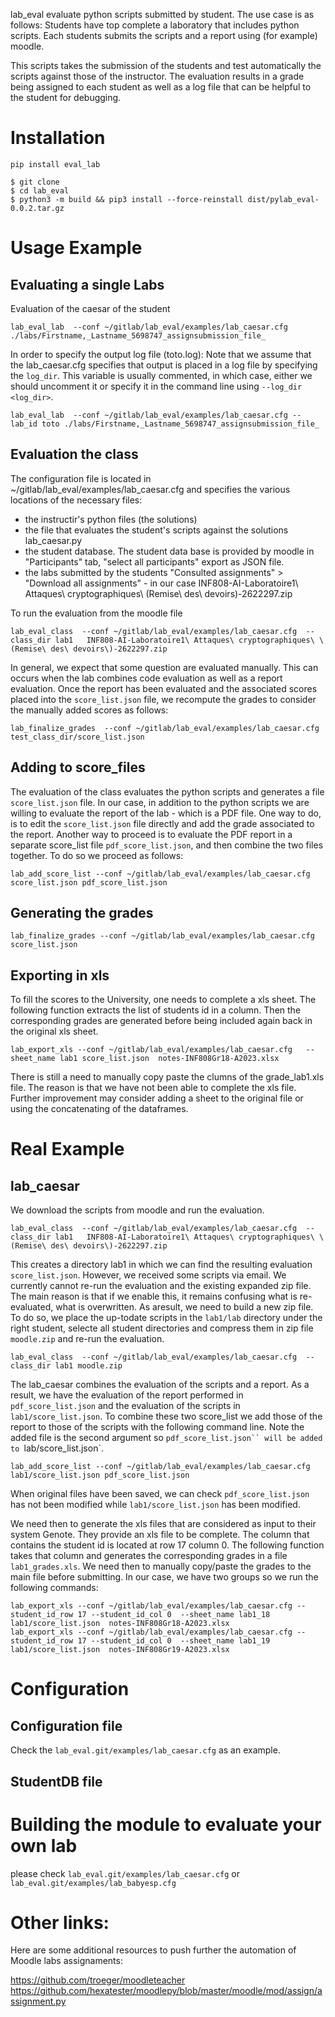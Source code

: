 

lab_eval  evaluate python scripts submitted by student. 
The use case is as follows: 
Students have top complete a laboratory that includes python scripts. 
Each students submits the scripts and a report using (for example) moodle. 

This scripts takes the submission of the students and test automatically the scripts against those of the instructor. 
The evaluation results in a grade being assigned to each student as well as a log file that can be helpful to the student for debugging. 

# Installation

```
pip install eval_lab
```

```
$ git clone 
$ cd lab_eval
$ python3 -m build && pip3 install --force-reinstall dist/pylab_eval-0.0.2.tar.gz
```

# Usage Example

## Evaluating a single Labs

Evaluation of the caesar of the student

```
lab_eval_lab  --conf ~/gitlab/lab_eval/examples/lab_caesar.cfg ./labs/Firstname,_Lastname_5698747_assignsubmission_file_
```
In order to specify the output log file (toto.log):
Note that we assume that the lab_caesar.cfg specifies that output is placed in a log file by specifying the `log_dir`. This variable is usually commented, in which case, either we should uncomment it or specify it in the command line using `--log_dir <log_dir>`.

```
lab_eval_lab  --conf ~/gitlab/lab_eval/examples/lab_caesar.cfg --lab_id toto ./labs/Firstname,_Lastname_5698747_assignsubmission_file_
```
## Evaluation the class 

The configuration file is located in ~/gitlab/lab_eval/examples/lab_caesar.cfg and specifies the various locations of the necessary files:

* the instructir's python files (the solutions)
* the file that evaluates the student's scripts against the solutions lab_caesar.py
* the student database. The student data base is provided by moodle in "Participants" tab, "select all participants" export as JSON file.
* the labs submitted by the students "Consulted assignments" > "Download all assignments" - in our case  INF808-AI-Laboratoire1\ Attaques\ cryptographiques\ \(Remise\ des\ devoirs\)-2622297.zip


To run the evaluation from the moodle file


```
lab_eval_class  --conf ~/gitlab/lab_eval/examples/lab_caesar.cfg  --class_dir lab1   INF808-AI-Laboratoire1\ Attaques\ cryptographiques\ \(Remise\ des\ devoirs\)-2622297.zip 
```

In general, we expect that some question are evaluated manually. This can occurs when the lab combines code evaluation as well as a report evaluation. Once the report has been evaluated and the associated scores placed into the `score_list.json` file, we recompute the grades to consider the manually added scores as follows:

```
lab_finalize_grades  --conf ~/gitlab/lab_eval/examples/lab_caesar.cfg test_class_dir/score_list.json

```
## Adding to score_files

The evaluation of the class evaluates the python scripts and generates a file `score_list.json` file. In our case, in addition to the python scripts we are willing to evaluate the report of the lab - which is a PDF file. 
One way to do, is to edit the `score_list.json` file directly and add the grade associated to the report. 
Another way to proceed is to evaluate the PDF report in a separate score_list file `pdf_score_list.json`, and then combine the two files together. To do so we proceed as follows:

```
lab_add_score_list --conf ~/gitlab/lab_eval/examples/lab_caesar.cfg score_list.json pdf_score_list.json 
```

## Generating the grades


```
lab_finalize_grades --conf ~/gitlab/lab_eval/examples/lab_caesar.cfg score_list.json 
```

## Exporting in xls

To fill the scores to the University, one needs to complete a xls sheet. 
The following function extracts the list of students id in a column. Then the corresponding grades are generated before being included again back in the original xls sheet. 


```
lab_export_xls --conf ~/gitlab/lab_eval/examples/lab_caesar.cfg   --sheet_name lab1 score_list.json  notes-INF808Gr18-A2023.xlsx 

```
There is still a need to manually copy paste the clumns of the grade_lab1.xls file. The reason is that we have not been able to complete the xls file. Further improvement may consider adding a sheet to the original file or using the concatenating of the dataframes. 


# Real Example

## lab_caesar

We download the scripts from moodle and run the evaluation. 

```
lab_eval_class  --conf ~/gitlab/lab_eval/examples/lab_caesar.cfg  --class_dir lab1   INF808-AI-Laboratoire1\ Attaques\ cryptographiques\ \(Remise\ des\ devoirs\)-2622297.zip
```

This creates a directory lab1 in which we can find the resulting evaluation `score_list.json`. However, we received some scripts via email. We currently cannot re-run the evaluation and the existing expanded zip file. The main reason is that if we enable this, it remains confusing what is re-evaluated, what is overwritten. As aresult, we need to build a new zip file. 
To do so, we place the up-todate scripts in the `lab1/lab` directory under the right student, selecte all student directories and compress them in zip file `moodle.zip` and re-run the evaluation.
```
lab_eval_class  --conf ~/gitlab/lab_eval/examples/lab_caesar.cfg  --class_dir lab1 moodle.zip 
```

The lab_caesar combines the evaluation of the scripts and a report. As a result, we have the evaluation of the report performed in `pdf_score_list.json` and the evaluation of the scripts in `lab1/score_list.json`. To combine these two score_list we add those of the report to those of the scripts with the following command line.
Note the added file is the second argument so `pdf_score_list.json`` will be added to `lab/score_list.json`.

```
lab_add_score_list --conf ~/gitlab/lab_eval/examples/lab_caesar.cfg lab1/score_list.json pdf_score_list.json
```
When original files have been saved, we can check `pdf_score_list.json` has not been modified while `lab1/score_list.json` has been modified. 

We need then to generate the xls files that are considered as input to their system Genote. They provide an xls file to be complete. The column that contains the student id is located at row 17 column 0. The following function takes that column and generates the corresponding grades in a file `lab1_grades.xls`. We need then to manually copy/paste the grades to the main file before submitting. 
In our case, we have two groups so we run the following commands:

```
lab_export_xls --conf ~/gitlab/lab_eval/examples/lab_caesar.cfg --student_id_row 17 --student_id_col 0  --sheet_name lab1_18 lab1/score_list.json  notes-INF808Gr18-A2023.xlsx
lab_export_xls --conf ~/gitlab/lab_eval/examples/lab_caesar.cfg --student_id_row 17 --student_id_col 0  --sheet_name lab1_19 lab1/score_list.json  notes-INF808Gr19-A2023.xlsx
```

# Configuration 

## Configuration file

Check the `lab_eval.git/examples/lab_caesar.cfg` as an example.

## StudentDB file



# Building the module to evaluate your own lab

please check `lab_eval.git/examples/lab_caesar.cfg` or `lab_eval.git/examples/lab_babyesp.cfg`


# Other links:

Here are some additional resources to push further the automation of Moodle labs assignaments:

https://github.com/troeger/moodleteacher
https://github.com/hexatester/moodlepy/blob/master/moodle/mod/assign/assignment.py



